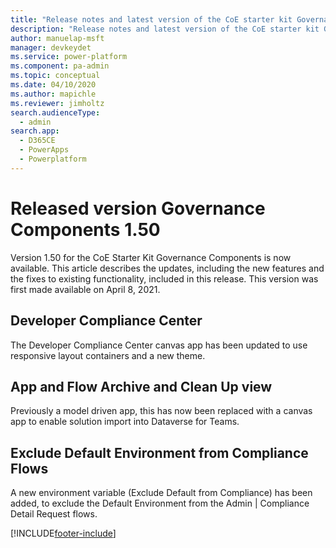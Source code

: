 ```yaml
---
title: "Release notes and latest version of the CoE starter kit Governance components 1.50 | MicrosoftDocs"
description: "Release notes and latest version of the CoE starter kit Governance components 1.50."
author: manuelap-msft
manager: devkeydet
ms.service: power-platform
ms.component: pa-admin
ms.topic: conceptual
ms.date: 04/10/2020
ms.author: mapichle
ms.reviewer: jimholtz
search.audienceType: 
  - admin
search.app: 
  - D365CE
  - PowerApps
  - Powerplatform
---
```


# Released version Governance Components 1.50

Version 1.50 for the CoE Starter Kit Governance Components is now available. This article describes the updates, including the new features and the fixes to existing functionality, included in this release. This version was first made available on April 8, 2021.

## Developer Compliance Center

The Developer Compliance Center canvas app has been updated to use responsive layout containers and a new theme.

## App and Flow Archive and Clean Up view

Previously a model driven app, this has now been replaced with a canvas app to enable solution import into Dataverse for Teams.

## Exclude Default Environment from Compliance Flows

A new environment variable (Exclude Default from Compliance) has been added, to exclude the Default Environment from the Admin | Compliance Detail Request flows.

[!INCLUDE[footer-include](../../../includes/footer-banner.md)]